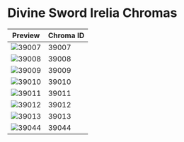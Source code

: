 # Divine Sword Irelia Chromas

| Preview | Chroma ID |
|---------|-----------|
| ![39007](https://raw.communitydragon.org/latest/plugins/rcp-be-lol-game-data/global/default/v1/champion-chroma-images/39/39007.png) | 39007 |
| ![39008](https://raw.communitydragon.org/latest/plugins/rcp-be-lol-game-data/global/default/v1/champion-chroma-images/39/39008.png) | 39008 |
| ![39009](https://raw.communitydragon.org/latest/plugins/rcp-be-lol-game-data/global/default/v1/champion-chroma-images/39/39009.png) | 39009 |
| ![39010](https://raw.communitydragon.org/latest/plugins/rcp-be-lol-game-data/global/default/v1/champion-chroma-images/39/39010.png) | 39010 |
| ![39011](https://raw.communitydragon.org/latest/plugins/rcp-be-lol-game-data/global/default/v1/champion-chroma-images/39/39011.png) | 39011 |
| ![39012](https://raw.communitydragon.org/latest/plugins/rcp-be-lol-game-data/global/default/v1/champion-chroma-images/39/39012.png) | 39012 |
| ![39013](https://raw.communitydragon.org/latest/plugins/rcp-be-lol-game-data/global/default/v1/champion-chroma-images/39/39013.png) | 39013 |
| ![39044](https://raw.communitydragon.org/latest/plugins/rcp-be-lol-game-data/global/default/v1/champion-chroma-images/39/39044.png) | 39044 |